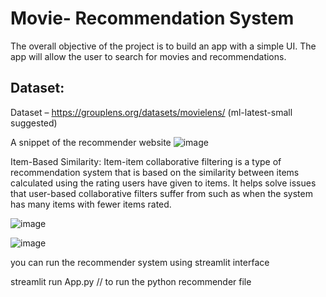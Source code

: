 # Movie- Recommendation System

The overall objective of the project is to build an app with a simple UI. The app will allow the user to 
search for movies and recommendations. 

## Dataset: 
Dataset – https://grouplens.org/datasets/movielens/ (ml-latest-small suggested)


A snippet of the recommender website
![image](https://user-images.githubusercontent.com/77656115/189417898-a52af875-1a8e-4ee2-ae76-0123ed3c87f7.png)

Item-Based Similarity:
Item-item collaborative filtering is a type of recommendation system that is based on the similarity between items calculated using the rating users have given to items. It helps solve issues that user-based collaborative filters suffer from such as when the system has many items with fewer items rated.

![image](https://user-images.githubusercontent.com/77656115/206840269-b9c1cc51-10c8-411e-815a-ec5dffbffb77.png)


![image](https://user-images.githubusercontent.com/77656115/206840232-3e2b1440-3fcc-4f04-b7f9-46b3f91d086b.png)







you can run the recommender system using streamlit interface

streamlit run App.py   // to run the python recommender file


